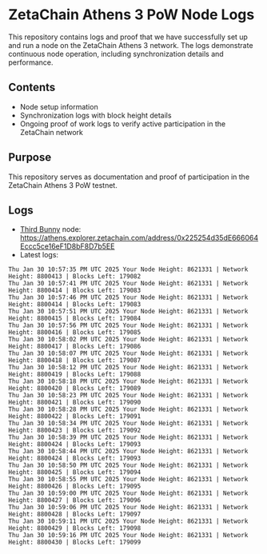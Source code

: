 # ZetaChain Athens 3 PoW Node Logs
This repository contains logs and proof that we have successfully set up and run a node on the ZetaChain Athens 3 network. The logs demonstrate continuous node operation, including synchronization details and performance.

## Contents
- Node setup information
- Synchronization logs with block height details
- Ongoing proof of work logs to verify active participation in the ZetaChain network

## Purpose
This repository serves as documentation and proof of participation in the ZetaChain Athens 3 PoW testnet.

## Logs

- [Third Bunny](https://thirdbunny.xyz/) node: https://athens.explorer.zetachain.com/address/0x225254d35dE666064Eccc5ce16eF1D8bF8D7b5EE
- Latest logs:
```
Thu Jan 30 10:57:35 PM UTC 2025 Your Node Height: 8621331 | Network Height: 8800413 | Blocks Left: 179082
Thu Jan 30 10:57:41 PM UTC 2025 Your Node Height: 8621331 | Network Height: 8800414 | Blocks Left: 179083
Thu Jan 30 10:57:46 PM UTC 2025 Your Node Height: 8621331 | Network Height: 8800414 | Blocks Left: 179083
Thu Jan 30 10:57:51 PM UTC 2025 Your Node Height: 8621331 | Network Height: 8800415 | Blocks Left: 179084
Thu Jan 30 10:57:56 PM UTC 2025 Your Node Height: 8621331 | Network Height: 8800416 | Blocks Left: 179085
Thu Jan 30 10:58:02 PM UTC 2025 Your Node Height: 8621331 | Network Height: 8800417 | Blocks Left: 179086
Thu Jan 30 10:58:07 PM UTC 2025 Your Node Height: 8621331 | Network Height: 8800418 | Blocks Left: 179087
Thu Jan 30 10:58:12 PM UTC 2025 Your Node Height: 8621331 | Network Height: 8800419 | Blocks Left: 179088
Thu Jan 30 10:58:18 PM UTC 2025 Your Node Height: 8621331 | Network Height: 8800420 | Blocks Left: 179089
Thu Jan 30 10:58:23 PM UTC 2025 Your Node Height: 8621331 | Network Height: 8800421 | Blocks Left: 179090
Thu Jan 30 10:58:28 PM UTC 2025 Your Node Height: 8621331 | Network Height: 8800422 | Blocks Left: 179091
Thu Jan 30 10:58:34 PM UTC 2025 Your Node Height: 8621331 | Network Height: 8800423 | Blocks Left: 179092
Thu Jan 30 10:58:39 PM UTC 2025 Your Node Height: 8621331 | Network Height: 8800424 | Blocks Left: 179093
Thu Jan 30 10:58:44 PM UTC 2025 Your Node Height: 8621331 | Network Height: 8800424 | Blocks Left: 179093
Thu Jan 30 10:58:50 PM UTC 2025 Your Node Height: 8621331 | Network Height: 8800425 | Blocks Left: 179094
Thu Jan 30 10:58:55 PM UTC 2025 Your Node Height: 8621331 | Network Height: 8800426 | Blocks Left: 179095
Thu Jan 30 10:59:00 PM UTC 2025 Your Node Height: 8621331 | Network Height: 8800427 | Blocks Left: 179096
Thu Jan 30 10:59:06 PM UTC 2025 Your Node Height: 8621331 | Network Height: 8800428 | Blocks Left: 179097
Thu Jan 30 10:59:11 PM UTC 2025 Your Node Height: 8621331 | Network Height: 8800429 | Blocks Left: 179098
Thu Jan 30 10:59:16 PM UTC 2025 Your Node Height: 8621331 | Network Height: 8800430 | Blocks Left: 179099
```
